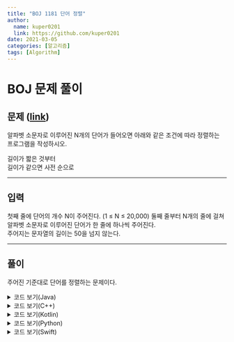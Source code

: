 ```yaml
---
title: "BOJ 1181 단어 정렬"
author:
  name: kuper0201
  link: https://github.com/kuper0201
date: 2021-03-05
categories: [알고리즘]
tags: [Algorithm]
---
```


# BOJ 문제 풀이

문제 (<a href="https://boj.kr/1181" target="_blank">link</a>)
---

알파벳 소문자로 이루어진 N개의 단어가 들어오면 아래와 같은 조건에 따라 정렬하는 프로그램을 작성하시오.

길이가 짧은 것부터 <br/>
길이가 같으면 사전 순으로

---

입력
---

첫째 줄에 단어의 개수 N이 주어진다. (1 ≤ N ≤ 20,000) 둘째 줄부터 N개의 줄에 걸쳐 알파벳 소문자로 이루어진 단어가 한 줄에 하나씩 주어진다.<br/>
주어지는 문자열의 길이는 50을 넘지 않는다.

---

풀이
---

주어진 기준대로 단어를 정렬하는 문제이다.<br/>

<details markdown="1">
<summary>코드 보기(Java)</summary>

```java
import java.io.*;
import java.util.*;

class Main {
    public static void main(String[] args) throws IOException {
        BufferedReader br = new BufferedReader(new InputStreamReader(System.in));
        HashSet<String> set = new HashSet<>();
        
        int N = Integer.parseInt(br.readLine());

        for(int i = 0; i < N; i++) set.add(br.readLine());

        Comparator<String> comp = new Comparator<String>() {
            @Override
            public int compare(String o1, String o2) {
                if(o1.length() == o2.length()) return o1.compareTo(o2);
                return o1.length() - o2.length();
            }
        };

        String[] arr = set.toArray(new String[0]);
        Arrays.sort(arr, comp);

        for(int i = 0; i < arr.length; i++) System.out.println(arr[i]);
    }
}
```
</details>

<details markdown="1">
<summary>코드 보기(C++)</summary>

```cpp
#include <iostream>
#include <string>
#include <set>

using namespace std;

struct Comp {
    bool operator() (const string& s1, const string& s2) const {
        if(s1.size() == s2.size()) return s1 < s2;
        return s1.size() < s2.size();
    }
};

int main() {
    ios::sync_with_stdio(false);
    cin.tie(NULL);
    cout.tie(NULL);
    
    int N;
    cin >> N;
    
    set<string, Comp> sets;
    string tmp;
    
    for(int i = 0; i < N; i++) {
        cin >> tmp;
        
        sets.insert(tmp);
    }
    
    for(auto s : sets) cout << s << "\n";
    return 0;
}
```

</details>

<details markdown="1">
<summary>코드 보기(Kotlin)</summary>

```kotlin
fun main(args: Array<String>) {
    var N = readLine()!!.toInt()
    var sets = mutableSetOf<String>()

    for(i in 0 until N) sets.add(readLine()!!)

    val srtSet = sets.sortedWith(Comparator<String> { s1, s2 ->
        if(s1.length == s2.length) s1.compareTo(s2)
        else s1.length - s2.length
    })

    srtSet.forEach {println(it)}
}
```

</details>

<details markdown="1">
<summary>코드 보기(Python)</summary>

```python
def main():
    N = int(input())
    sets = set()
    
    for i in range(0, N):
        sets.add(input())
    
    sets = sorted(sets, key = lambda x : (len(x), x))
    
    for i in sets:
        print(i)
        
if __name__ == "__main__":
    main()
```

</details>

<details markdown="1">
<summary>코드 보기(Swift)</summary>

```swift
import Foundation

func main() {
    let N = Int(readLine()!)!
    var set : Set<String> = Set<String>()
    
    for i in 0..<N {
        set.insert(readLine()!)
    }
    
    var res = set.sorted{(a, b) -> Bool in
        if(a.count == b.count) {
            return a < b
        }
        return a.count < b.count
    }
    
    for i in res {
        print(i)
    }
}

main()
```
</details>
